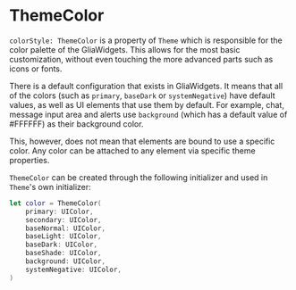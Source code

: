 
[order]: # (2)
# ThemeColor

`colorStyle: ThemeColor` is a property of `Theme` which is responsible for the color palette of the GliaWidgets. This allows for the most basic customization, without even touching the more advanced parts such as icons or fonts.

There is a default configuration that exists in GliaWidgets. It means that all of the colors (such as `primary`, `baseDark` or `systemNegative`) have default values, as well as UI elements that use them by default. For example, chat, message input area and alerts use `background` (which has a default value of #FFFFFF) as their background color.

This, however, does not mean that elements are bound to use a specific color. Any color can be attached to any element via specific theme properties.

`ThemeColor` can be created through the following initializer and used in `Theme`'s own initializer:
```swift
let color = ThemeColor(
    primary: UIColor,
    secondary: UIColor,
    baseNormal: UIColor,
    baseLight: UIColor,
    baseDark: UIColor,
    baseShade: UIColor,
    background: UIColor,
    systemNegative: UIColor,
)
```
